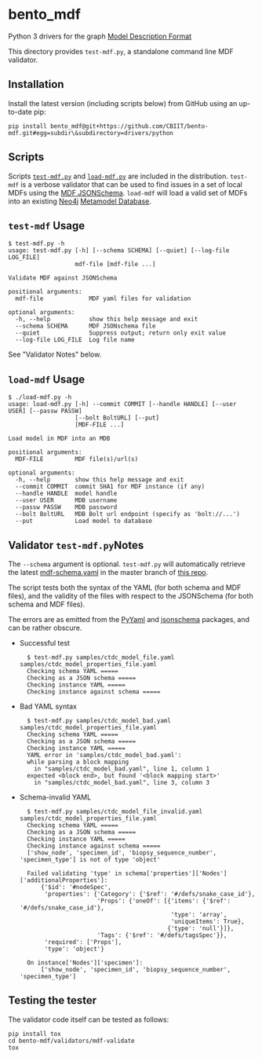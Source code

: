 bento_mdf
=======

Python 3 drivers for the graph [Model Description Format](https://github.com/CBIIT/bento-mdf)

This directory provides ``test-mdf.py``, a standalone command line MDF validator.

## Installation

Install the latest version (including scripts below) from GitHub using
an up-to-date pip:

	pip install bento_mdf@git+https://github.com/CBIIT/bento-mdf.git#egg=subdir\&subdirectory=drivers/python

## Scripts

Scripts [`test-mdf.py`](./test-mdf.py) and
[`load-mdf.py`](./load-mdf.py) are included in the
distribution. `test-mdf` is a verbose validator that can be used to
find issues in a set of local MDFs using the [MDF
JSONSchema](../../schema/mdf-schema.yaml). `load-mdf` will load a
valid set of MDFs into an existing [Neo4j](https://neo4j.com) [Metamodel Database](https://github.com/CBIIT/bento-meta).


## `test-mdf` Usage

    $ test-mdf.py -h
    usage: test-mdf.py [-h] [--schema SCHEMA] [--quiet] [--log-file LOG_FILE]
                       mdf-file [mdf-file ...]

    Validate MDF against JSONSchema

    positional arguments:
      mdf-file             MDF yaml files for validation

    optional arguments:
      -h, --help           show this help message and exit
      --schema SCHEMA      MDF JSONschema file
      --quiet              Suppress output; return only exit value
      --log-file LOG_FILE  Log file name

See "Validator Notes" below.

## `load-mdf` Usage

    $ ./load-mdf.py -h
    usage: load-mdf.py [-h] --commit COMMIT [--handle HANDLE] [--user USER] [--passw PASSW]
                       [--bolt BoltURL] [--put]
                       [MDF-FILE ...]

    Load model in MDF into an MDB

    positional arguments:
      MDF-FILE         MDF file(s)/url(s)

    optional arguments:
      -h, --help       show this help message and exit
      --commit COMMIT  commit SHA1 for MDF instance (if any)
      --handle HANDLE  model handle
      --user USER      MDB username
      --passw PASSW    MDB password
      --bolt BoltURL   MDB Bolt url endpoint (specify as 'bolt://...')
      --put            Load model to database

## Validator `test-mdf.py`Notes

The ``--schema`` argument is optional. ``test-mdf.py`` will automatically retrieve the latest [mdf-schema.yaml](../../schema/mdf-schema.yaml) in the master branch of [this repo](https://github.com/CBIIT/bento-mdf).

The script tests both the syntax of the YAML (for both schema and MDF files), and the validity of the files with respect to the JSONSchema (for both schema and MDF files).

The errors are as emitted from the [PyYaml](https://pyyaml.org/wiki/PyYAMLDocumentation) and [jsonschema](https://python-jsonschema.readthedocs.io/en/stable/) packages, and can be rather obscure.

* Successful test

        $ test-mdf.py samples/ctdc_model_file.yaml samples/ctdc_model_properties_file.yaml 
        Checking schema YAML =====
        Checking as a JSON schema =====
        Checking instance YAML =====
        Checking instance against schema =====

* Bad YAML syntax

        $ test-mdf.py samples/ctdc_model_bad.yaml samples/ctdc_model_properties_file.yaml 
        Checking schema YAML =====
        Checking as a JSON schema =====
        Checking instance YAML =====
        YAML error in 'samples/ctdc_model_bad.yaml':
        while parsing a block mapping
          in "samples/ctdc_model_bad.yaml", line 1, column 1
        expected <block end>, but found '<block mapping start>'
          in "samples/ctdc_model_bad.yaml", line 3, column 3

* Schema-invalid YAML

        $ test-mdf.py samples/ctdc_model_file_invalid.yaml samples/ctdc_model_properties_file.yaml 
        Checking schema YAML =====
        Checking as a JSON schema =====
        Checking instance YAML =====
        Checking instance against schema =====
        ['show_node', 'specimen_id', 'biopsy_sequence_number', 'specimen_type'] is not of type 'object'
        
        Failed validating 'type' in schema['properties']['Nodes']['additionalProperties']:
            {'$id': '#nodeSpec',
             'properties': {'Category': {'$ref': '#/defs/snake_case_id'},
                            'Props': {'oneOf': [{'items': {'$ref': '#/defs/snake_case_id'},
                                                 'type': 'array',
                                                 'uniqueItems': True},
                                                {'type': 'null'}]},
                            'Tags': {'$ref': '#/defs/tagsSpec'}},
             'required': ['Props'],
             'type': 'object'}
        
        On instance['Nodes']['specimen']:
            ['show_node', 'specimen_id', 'biopsy_sequence_number', 'specimen_type']

## Testing the tester

The validator code itself can be tested as follows:

    pip install tox
    cd bento-mdf/validators/mdf-validate
    tox




